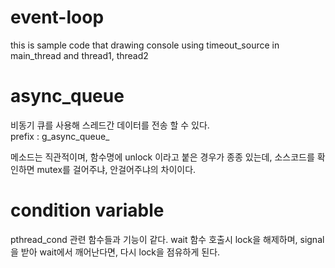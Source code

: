 # event-loop
this is sample code that drawing console using timeout_source in main_thread and thread1, thread2


# async_queue
비동기 큐를 사용해 스레드간 데이터를 전송 할 수 있다.   
prefix : g_async_queue_

메소드는 직관적이며, 함수명에 unlock 이라고 붙은 경우가 종종 있는데, 소스코드를 확인하면 mutex를 걸어주냐, 안걸어주냐의 차이이다. 


# condition variable

pthread_cond 관련 함수들과 기능이 같다.
wait 함수 호출시 lock을 해제하며, signal을 받아 wait에서 깨어난다면, 다시 lock을 점유하게 된다.
